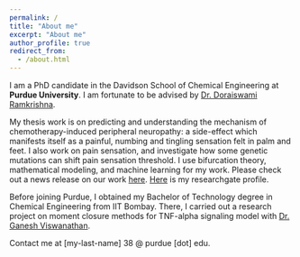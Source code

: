```yaml
---
permalink: /
title: "About me"
excerpt: "About me"
author_profile: true
redirect_from: 
  - /about.html
---
```


I am a PhD candidate in the Davidson School of Chemical Engineering at **Purdue University**. 
I am fortunate to be advised by [Dr. Doraiswami Ramkrishna](https://engineering.purdue.edu/ramkiites/).  

My thesis work is on predicting and understanding the mechanism of chemotherapy-induced peripheral neuropathy: a side-effect which manifests itself as a painful, numbing and tingling sensation felt in palm and feet. I also work on pain sensation, and investigate how some genetic mutations can shift pain sensation threshold. I use bifurcation theory, mathematical modeling, and machine learning for my work. Please check out a news release on our work [here](https://www.purdue.edu/newsroom/releases/2019/Q4/an-engineering-approach-to-reduce-the-pain-of-chemotherapy.html). [Here](https://www.researchgate.net/profile/Parul_Verma7) is my researchgate profile. 

Before joining Purdue, I obtained my Bachelor of Technology degree in Chemical Engineering from IIT Bombay. There, I carried out a research project on moment closure methods for TNF-alpha signaling model with [Dr. Ganesh Viswanathan](https://www.che.iitb.ac.in/faculty/ganesh/index.html). 

Contact me at [my-last-name] 38 @ purdue [dot] edu.

